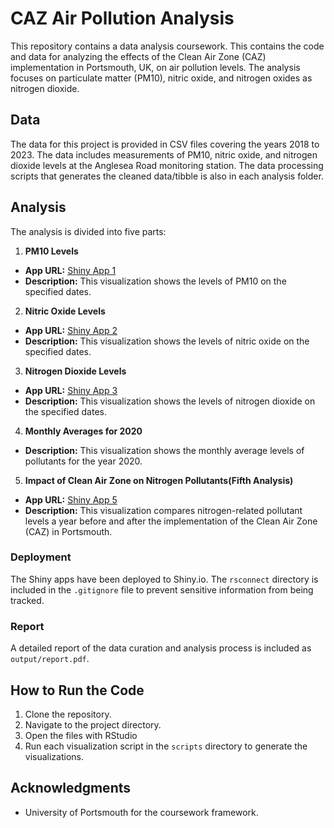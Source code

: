 # CAZ Air Pollution Analysis

This repository contains a data analysis coursework. This contains the code and data for analyzing the effects of the Clean Air Zone (CAZ) implementation in Portsmouth, UK, on air pollution levels. The analysis focuses on particulate matter (PM10), nitric oxide, and nitrogen oxides as nitrogen dioxide.

## Data

The data for this project is provided in CSV files covering the years 2018 to 2023. The data includes measurements of PM10, nitric oxide, and nitrogen dioxide levels at the Anglesea Road monitoring station.
The data processing scripts that generates the cleaned data/tibble is also in each analysis folder.

## Analysis

The analysis is divided into five parts:

1. **PM10 Levels**

- **App URL:** [Shiny App 1](https://up2136848.shinyapps.io/pm10/)
- **Description:** This visualization shows the levels of PM10 on the specified dates.

2. **Nitric Oxide Levels**

- **App URL:** [Shiny App 2](https://up2136848.shinyapps.io/nitric_oxide/)
- **Description:** This visualization shows the levels of nitric oxide on the specified dates.

3. **Nitrogen Dioxide Levels**

- **App URL:** [Shiny App 3](https://up2136848.shinyapps.io/nitrogen_oxides_as_nitrogen_dioxide/)
- **Description:** This visualization shows the levels of nitrogen dioxide on the specified dates.

4. **Monthly Averages for 2020**

- **Description:** This visualization shows the monthly average levels of pollutants for the year 2020.

5. **Impact of Clean Air Zone on Nitrogen Pollutants(Fifth Analysis)**

- **App URL:** [Shiny App 5](https://up2136848.shinyapps.io/fifth_analysis/)
- **Description:** This visualization compares nitrogen-related pollutant levels a year before and after the implementation of the Clean Air Zone (CAZ) in Portsmouth.

### Deployment

The Shiny apps have been deployed to Shiny.io. The `rsconnect` directory is included in the `.gitignore` file to prevent sensitive information from being tracked.

### Report

A detailed report of the data curation and analysis process is included as `output/report.pdf`.

## How to Run the Code

1. Clone the repository.
2. Navigate to the project directory.
3. Open the files with RStudio
4. Run each visualization script in the `scripts` directory to generate the visualizations.


## Acknowledgments

- University of Portsmouth for the coursework framework.
